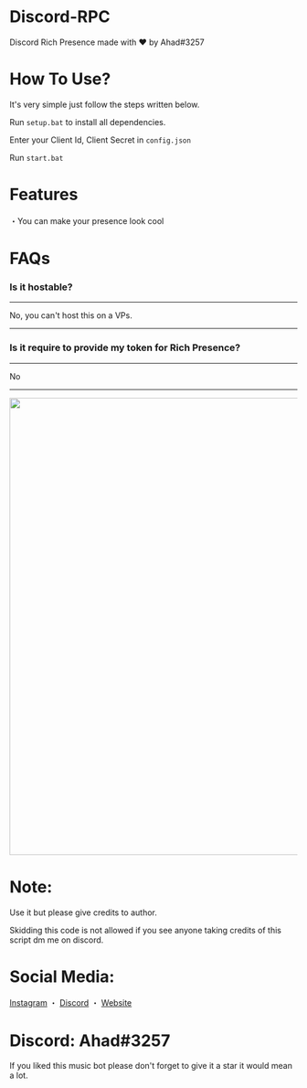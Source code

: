 # Discord-RPC
Discord Rich Presence made with ♥ by Ahad#3257

# How To Use?
It's very simple just follow the steps written below.

Run `setup.bat` to install all dependencies.

Enter your Client Id, Client Secret in `config.json` 

Run `start.bat`

# Features
・You can make your presence look cool

# FAQs
### Is it hostable?
***
No, you can't host this on a VPs.
***
### Is it require to provide my token for Rich Presence?
***
No
***

<p align="center"><img width="800px" src="https://cdn.discordapp.com/attachments/868481053910790175/985291033258639360/unknown.png"/></p>

# Note:
Use it but please give credits to author.

Skidding this code is not allowed if you see anyone taking credits of this script dm me on discord.

# Social Media:
[Instagram](https://www.instagram.com/ahadnoor._) ・
[Discord](https://discord.gg/Ncsc5pRNgf) ・
[Website](https://www.itscruel.cf/) 

# Discord: Ahad#3257
If you liked this music bot please don't forget to give it a star it would mean a lot.
